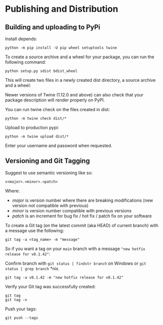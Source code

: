 Publishing and Distribution
===========================

Building and uploading to PyPi
------------------------------

Install depends:

```
python -m pip install -U pip wheel setuptools twine
```

To create a source archive and a wheel for your package, you can run the following command:

```
python setup.py sdist bdist_wheel
```

This will create two files in a newly created dist directory, a source archive and a wheel:

Newer versions of Twine (1.12.0 and above) can also check that your package description will render properly on PyPI.

You can run twine check on the files created in dist:

```
python -m twine check dist/*
```

Upload to production pypi:

```
python -m twine upload dist/*
```

Enter your username and password when requested.

Versioning and Git Tagging
--------------------------

Suggest to use semantic versioning like so:

```
v<major>.<minor>.<patch>
```

Where:

- *major* is version number where there are breaking modifications (new version not compatible with previous)
- *minor* is version number compatible with previous versions
- *patch* is an increment for bug fix / hot fix / patch fix on your software

To create a Git tag (on the latest commit (aka HEAD) of current branch) with a message use the following:

```
git tag -a <tag_name> -m "message"
```

So if you want a tag on your `main` branch with a message `"new hotfix release for v0.1.42"`:

Confirm branch with `git status | findstr branch` on Windows or `git status | grep branch` *nix.

```
git tag -a v0.1.42 -m "new hotfix release for v0.1.42"
```

Verify your Git tag was successfully created:

```
git tag
git tag -n
```

Push your tags:

```
git push --tags
```